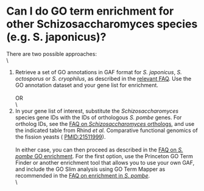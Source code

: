# Can I do GO term enrichment for other Schizosaccharomyces species (e.g. S. japonicus)?
<!-- pombase_categories: Querying/Searching,Tools and Resources,Using Ontologies -->

There are two possible approaches:\
\
1. Retrieve a set of GO annotations in GAF format for *S. japonicus*,
*S. octosporus* or *S. cryophilus*, as described in the [relevant FAQ](/faq/how-can-i-find-go-annotations-for-other-schizosaccharomyces-species-e.g.-s.-japonicus).
Use the GO annotation dataset and your gene list for enrichment.\
\
OR\
\
2. In your gene list of interest, substitute the
*Schizosaccharomyces* species gene IDs with the IDs of orthologous *S. pombe*
genes. For ortholog IDs, see the [FAQ on *Schizosaccharomyces* orthologs](/faq/how-can-i-find-orthologs-between-s-pombe-and-other-schizosaccharomyces-species),
and use the indicated table from Rhind *et al.* Comparative functional
genomics of the fission yeasts (
[PMID:21511999](http://www.ncbi.nlm.nih.gov/pubmed?term=21511999)).\
\
In either case, you can then proceed as described in the [FAQ on *S. pombe* GO enrichment](/faq/how-can-i-find-significant-shared-go-annotations-genes-list).
For the first option, use the Princeton GO Term Finder or another
enrichment tool that allows you to use your own GAF, and include the GO
Slim analysis using GO Term Mapper as recommended in the [FAQ on enrichment in *S. pombe*](/faq/how-can-i-find-significant-shared-go-annotations-genes-list).\
\


